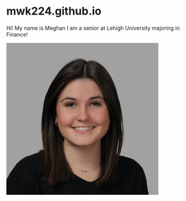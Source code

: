 # mwk224.github.io

Hi! My name is Meghan I am a senior at Lehigh University majoring in Finance!

![profilepic](https://github.com/mwk224/mwk224.github.io/blob/main/vantine_linked_in_2647416.jpg?raw=true)
